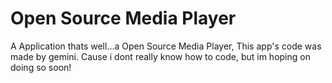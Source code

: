 # Open Source Media Player
A Application thats well...a Open Source Media Player, This app's code was made by gemini. Cause i dont really know how to code, but im hoping on doing so soon!
